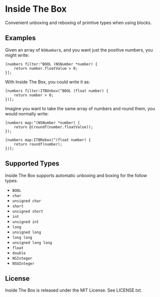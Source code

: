 # Inside The Box

Convenient unboxing and reboxing of primtive types when using blocks.

## Examples

Given an array of `NSNumber`s, and you want just the positive numbers,
you might write:

```objc
[numbers filter:^BOOL (NSNumber *number) {
    return number.floatValue > 0;
}];
```

With Inside The Box, you could write it as:

```objc
[numbers filter:ITBUnbox(^BOOL (float number) {
    return number > 0;
})];
```

Imagine you want to take the same array of numbers and round them, you
would normally write:

```objc
[numbers map:^(NSNumber *number) {
    return @(roundf(number.floatValue));
});
```

```objc
[numbers map:ITBRebox(^(float number) {
    return roundf(number);
})];
```

## Supported Types

Inside The Box supports automatic unboxing and boxing for the follow types:

* `BOOL`
* `char`
* `unsigned char`
* `short`
* `unsigned short`
* `int`
* `unsigned int`
* `long`
* `unsigned long`
* `long long`
* `unsigned long long`
* `float`
* `double`
* `NSInteger`
* `NSUInteger`

## License

Inside The Box is released under the MIT License. See LICENSE.txt.
